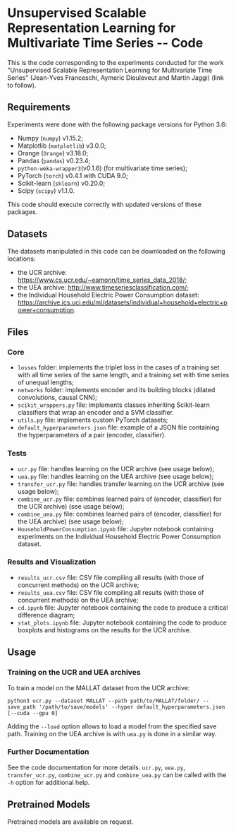 # Unsupervised Scalable Representation Learning for Multivariate Time Series -- Code

This is the code corresponding to the experiments conducted for the work
"Unsupervised Scalable Representation Learning for Multivariate Time Series" (Jean-Yves Franceschi, Aymeric Dieuleveut and Martin Jaggi) (link to follow).

## Requirements

Experiments were done with the following package versions for Python 3.6:
 - Numpy (`numpy`) v1.15.2;
 - Matplotlib (`matplotlib`) v3.0.0;
 - Orange (`Orange`) v3.18.0;
 - Pandas (`pandas`) v0.23.4;
 - `python-weka-wrapper3`(v0.1.6) (for multivariate time series);
 - PyTorch (`torch`) v0.4.1 with CUDA 9.0;
 - Scikit-learn (`sklearn`) v0.20.0;
 - Scipy (`scipy`) v1.1.0.

This code should execute correctly with updated versions of these packages.

## Datasets

The datasets manipulated in this code can be downloaded on the following locations:
 - the UCR archive: https://www.cs.ucr.edu/~eamonn/time_series_data_2018/;
 - the UEA archive: http://www.timeseriesclassification.com/;
 - the Individual Household Electric Power Consumption dataset:
   https://archive.ics.uci.edu/ml/datasets/individual+household+electric+power+consumption.

## Files

### Core

 - `losses` folder: implements the triplet loss in the cases of a training set
   with all time series of the same length, and a training set with time series
   of unequal lengths;
 - `networks` folder: implements encoder and its building blocks (dilated
   convolutions, causal CNN);
 - `scikit_wrappers.py` file: implements classes inheriting Scikit-learn
   classifiers that wrap an encoder and a SVM classifier.
 - `utils.py` file: implements custom PyTorch datasets;
 - `default_hyperparameters.json` file: example of a JSON file containing the
   hyperparameters of a pair (encoder, classifier).

### Tests

 - `ucr.py` file: handles learning on the UCR archive (see usage below);
 - `uea.py` file: handles learning on the UEA archive (see usage below);
 - `transfer_ucr.py` file: handles transfer learning on the UCR archive (see
   usage below);
 - `combine_ucr.py` file: combines learned pairs of (encoder, classifier) for
   the UCR archive) (see usage below);
 - `combine_uea.py` file: combines learned pairs of (encoder, classifier) for
   the UEA archive) (see usage below);
 - `HouseholdPowerConsumption.ipynb` file: Jupyter notebook containing
   experiments on the Individual Household Electric Power Consumption dataset.

### Results and Visualization

 - `results_ucr.csv` file: CSV file compiling all results (with those of
   concurrent methods) on the UCR archive;
 - `results_uea.csv` file: CSV file compiling all results (with those of
   concurrent methods) on the UEA archive;
 - `cd.ipynb` file: Jupyter notebook containing the code to produce a critical
   difference diagram;
 - `stat_plots.ipynb` file: Jupyter notebook containing the code to produce
   boxplots and histograms on the results for the UCR archive.

## Usage

### Training on the UCR and UEA archives

To train a model on the MALLAT dataset from the UCR archive:

`python3 ucr.py --dataset MALLAT --path path/to/MALLAT/folder/ --save_path '/path/to/save/models' --hyper default_hyperparameters.json [--cuda --gpu 0]`

Adding the `--load` option allows to load a model from the specified save path.
Training on the UEA archive is with `uea.py` is done in a similar way.

### Further Documentation

See the code documentation for more details. `ucr.py`, `uea.py`,
`transfer_ucr.py`, `combine_ucr.py` and `combine_uea.py` can be called with the
`-h` option for additional help.

## Pretrained Models

Pretrained models are available on request.
